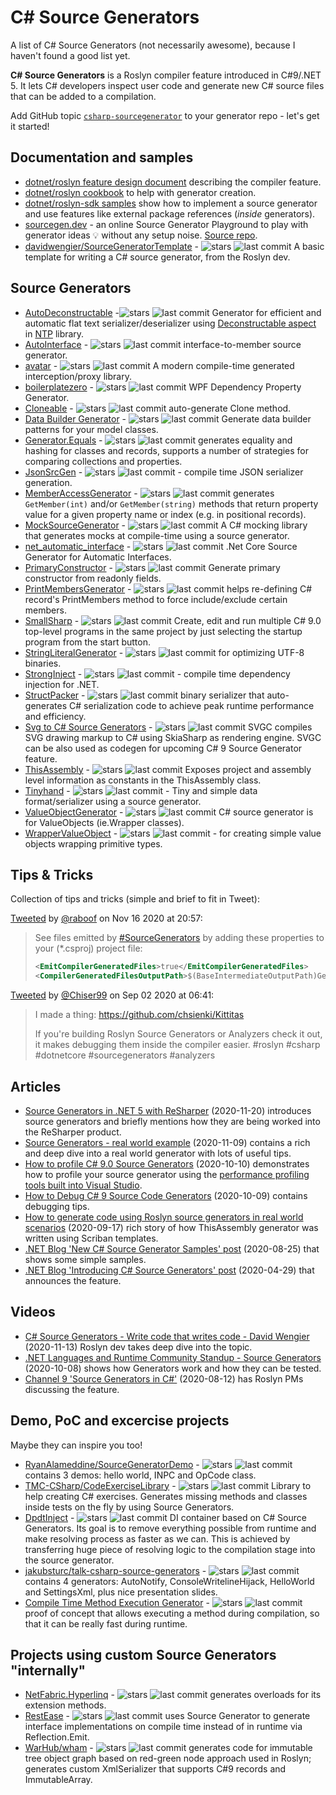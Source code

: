 # C# Source Generators

A list of C# Source Generators (not necessarily awesome), because I haven't found a good list yet.

**C# Source Generators** is a Roslyn compiler feature introduced in C#9/.NET 5. It lets C# developers inspect user code and generate new C# source files that can be added to a compilation.

Add GitHub topic [`csharp-sourcegenerator`](https://github.com/topics/csharp-sourcegenerator) to your generator repo - let's get it started!

<!--
Template for github repo links:
- [REPO](https://github.com/REPO)  - ![stars](https://img.shields.io/github/stars/REPO?style=flat-square&cacheSeconds=604800) ![last commit](https://img.shields.io/github/last-commit/REPO?style=flat-square&cacheSeconds=86400)
-->

## Documentation and samples

- [dotnet/roslyn feature design document](https://github.com/dotnet/roslyn/blob/master/docs/features/source-generators.md) describing the compiler feature.
- [dotnet/roslyn cookbook](https://github.com/dotnet/roslyn/blob/master/docs/features/source-generators.cookbook.md) to help with generator creation.
- [dotnet/roslyn-sdk samples](https://github.com/dotnet/roslyn-sdk/tree/master/samples/CSharp/SourceGenerators) show how to implement a source generator and use features like external package references (*inside* generators).
- [sourcegen.dev](https://sourcegen.dev) - an online Source Generator Playground to play with generator ideas 💡 without any setup noise. [Source repo](https://github.com/davidwengier/SourceGeneratorPlayground).
- [davidwengier/SourceGeneratorTemplate](https://github.com/davidwengier/SourceGeneratorTemplate)  - ![stars](https://img.shields.io/github/stars/davidwengier/SourceGeneratorTemplate?style=flat-square&cacheSeconds=604800) ![last commit](https://img.shields.io/github/last-commit/davidwengier/SourceGeneratorTemplate?style=flat-square&cacheSeconds=86400) A basic template for writing a C# source generator, from the Roslyn dev.

## Source Generators

- [AutoDeconstructable](https://github.com/nemesissoft/Nemesis.TextParsers/tree/master/Nemesis.TextParsers.CodeGen/Deconstructable)  -![stars](https://img.shields.io/github/stars/nemesissoft/Nemesis.TextParsers?style=flat-square&cacheSeconds=604800) ![last commit](https://img.shields.io/github/last-commit/nemesissoft/Nemesis.TextParsers?style=flat-square&cacheSeconds=86400) Generator for efficient and automatic flat text serializer/deserializer using [Deconstructable aspect](https://github.com/nemesissoft/Nemesis.TextParsers/blob/master/Specification.md#deconstructables) in [NTP](https://github.com/nemesissoft/Nemesis.TextParsers) library.
- [AutoInterface](https://github.com/beakona/AutoInterface)  - ![stars](https://img.shields.io/github/stars/beakona/AutoInterface?style=flat-square&cacheSeconds=604800) ![last commit](https://img.shields.io/github/last-commit/beakona/AutoInterface?style=flat-square&cacheSeconds=86400) interface-to-member source generator.
- [avatar](https://github.com/kzu/avatar)  - ![stars](https://img.shields.io/github/stars/kzu/avatar?style=flat-square&cacheSeconds=604800) ![last commit](https://img.shields.io/github/last-commit/kzu/avatar?style=flat-square&cacheSeconds=86400) A modern compile-time generated interception/proxy library.
- [boilerplatezero](https://github.com/IGood/boilerplatezero)  - ![stars](https://img.shields.io/github/stars/IGood/boilerplatezero?style=flat-square&cacheSeconds=604800) ![last commit](https://img.shields.io/github/last-commit/IGood/boilerplatezero?style=flat-square&cacheSeconds=86400) WPF Dependency Property Generator.
- [Cloneable](https://github.com/mostmand/Cloneable)  - ![stars](https://img.shields.io/github/stars/mostmand/Cloneable?style=flat-square&cacheSeconds=604800) ![last commit](https://img.shields.io/github/last-commit/mostmand/Cloneable?style=flat-square&cacheSeconds=86400) auto-generate Clone method.
- [Data Builder Generator](https://github.com/dasMulli/data-builder-generator)  - ![stars](https://img.shields.io/github/stars/dasMulli/data-builder-generator?style=flat-square&cacheSeconds=604800) ![last commit](https://img.shields.io/github/last-commit/dasMulli/data-builder-generator?style=flat-square&cacheSeconds=86400) Generate data builder patterns for your model classes.
- [Generator.Equals](https://github.com/diegofrata/Generator.Equals)  - ![stars](https://img.shields.io/github/stars/diegofrata/Generator.Equals?style=flat-square&cacheSeconds=604800) ![last commit](https://img.shields.io/github/last-commit/diegofrata/Generator.Equals?style=flat-square&cacheSeconds=86400) generates equality and hashing for classes and records, supports a number of strategies for comparing collections and properties.
- [JsonSrcGen](https://github.com/trampster/JsonSrcGen)  - ![stars](https://img.shields.io/github/stars/trampster/JsonSrcGen?style=flat-square&cacheSeconds=604800) ![last commit](https://img.shields.io/github/last-commit/trampster/JsonSrcGen?style=flat-square&cacheSeconds=86400) - compile time JSON serializer generation.
- [MemberAccessGenerator](https://github.com/ufcpp/MemberAccessGenerator)  - ![stars](https://img.shields.io/github/stars/ufcpp/MemberAccessGenerator?style=flat-square&cacheSeconds=604800) ![last commit](https://img.shields.io/github/last-commit/ufcpp/MemberAccessGenerator?style=flat-square&cacheSeconds=86400) generates `GetMember(int)` and/or `GetMember(string)` methods that return property value for a given property name or index (e.g. in positional records).
- [MockSourceGenerator](https://github.com/hermanussen/MockSourceGenerator) - ![stars](https://img.shields.io/github/stars/hermanussen/MockSourceGenerator?style=flat-square&cacheSeconds=604800) ![last commit](https://img.shields.io/github/last-commit/hermanussen/MockSourceGenerator?style=flat-square&cacheSeconds=86400) A C# mocking library that generates mocks at compile-time using a source generator.
- [net_automatic_interface](https://github.com/codecentric/net_automatic_interface)  - ![stars](https://img.shields.io/github/stars/codecentric/net_automatic_interface?style=flat-square&cacheSeconds=604800) ![last commit](https://img.shields.io/github/last-commit/codecentric/net_automatic_interface?style=flat-square&cacheSeconds=86400) .Net Core Source Generator for Automatic Interfaces.
- [PrimaryConstructor](https://github.com/chaowlert/PrimaryConstructor)  - ![stars](https://img.shields.io/github/stars/chaowlert/PrimaryConstructor?style=flat-square&cacheSeconds=604800) ![last commit](https://img.shields.io/github/last-commit/chaowlert/PrimaryConstructor?style=flat-square&cacheSeconds=86400) Generate primary constructor from readonly fields.
- [PrintMembersGenerator](https://github.com/Youssef1313/PrintMembersGenerator)  - ![stars](https://img.shields.io/github/stars/Youssef1313/PrintMembersGenerator?style=flat-square&cacheSeconds=604800) ![last commit](https://img.shields.io/github/last-commit/Youssef1313/PrintMembersGenerator?style=flat-square&cacheSeconds=86400) helps re-defining C# record's PrintMembers method to force include/exclude certain members.
- [SmallSharp](https://github.com/kzu/SmallSharp)  - ![stars](https://img.shields.io/github/stars/kzu/SmallSharp?style=flat-square&cacheSeconds=604800) ![last commit](https://img.shields.io/github/last-commit/kzu/SmallSharp?style=flat-square&cacheSeconds=86400) Create, edit and run multiple C# 9.0 top-level programs in the same project by just selecting the startup program from the start button.
- [StringLiteralGenerator](https://github.com/ufcpp/StringLiteralGenerator)  - ![stars](https://img.shields.io/github/stars/ufcpp/StringLiteralGenerator?style=flat-square&cacheSeconds=604800) ![last commit](https://img.shields.io/github/last-commit/ufcpp/StringLiteralGenerator?style=flat-square&cacheSeconds=86400) for optimizing UTF-8 binaries.
- [StrongInject](https://github.com/YairHalberstadt/stronginject)  - ![stars](https://img.shields.io/github/stars/YairHalberstadt/stronginject?style=flat-square&cacheSeconds=604800) ![last commit](https://img.shields.io/github/last-commit/YairHalberstadt/stronginject?style=flat-square&cacheSeconds=86400) - compile time dependency injection for .NET.
- [StructPacker](https://github.com/RudolfKurka/StructPacker)  - ![stars](https://img.shields.io/github/stars/RudolfKurka/StructPacker?style=flat-square&cacheSeconds=604800) ![last commit](https://img.shields.io/github/last-commit/RudolfKurka/StructPacker?style=flat-square&cacheSeconds=86400) binary serializer that auto-generates C# serialization code to achieve peak runtime performance and efficiency.
- [Svg to C# Source Generators](https://github.com/wieslawsoltes/SourceGenerators)  - ![stars](https://img.shields.io/github/stars/wieslawsoltes/SourceGenerators?style=flat-square&cacheSeconds=604800) ![last commit](https://img.shields.io/github/last-commit/wieslawsoltes/SourceGenerators?style=flat-square&cacheSeconds=86400) SVGC compiles SVG drawing markup to C# using SkiaSharp as rendering engine. SVGC can be also used as codegen for upcoming C# 9 Source Generator feature.
- [ThisAssembly](https://github.com/kzu/ThisAssembly)  - ![stars](https://img.shields.io/github/stars/kzu/ThisAssembly?style=flat-square&cacheSeconds=604800) ![last commit](https://img.shields.io/github/last-commit/kzu/ThisAssembly?style=flat-square&cacheSeconds=86400) Exposes project and assembly level information as constants in the ThisAssembly class.
- [Tinyhand](https://github.com/archi-Doc/Tinyhand)  - ![stars](https://img.shields.io/github/stars/archi-Doc/Tinyhand?style=flat-square&cacheSeconds=604800) ![last commit](https://img.shields.io/github/last-commit/archi-Doc/Tinyhand?style=flat-square&cacheSeconds=86400) - Tiny and simple data format/serializer using a source generator.
- [ValueObjectGenerator](https://github.com/RyotaMurohoshi/ValueObjectGenerator)  - ![stars](https://img.shields.io/github/stars/RyotaMurohoshi/ValueObjectGenerator?style=flat-square&cacheSeconds=604800) ![last commit](https://img.shields.io/github/last-commit/RyotaMurohoshi/ValueObjectGenerator?style=flat-square&cacheSeconds=86400) C# source generator is for ValueObjects (ie.Wrapper classes).
- [WrapperValueObject](https://github.com/martinothamar/WrapperValueObject)  - ![stars](https://img.shields.io/github/stars/martinothamar/WrapperValueObject?style=flat-square&cacheSeconds=604800) ![last commit](https://img.shields.io/github/last-commit/martinothamar/WrapperValueObject?style=flat-square&cacheSeconds=86400) - for creating simple value objects wrapping primitive types.

## Tips & Tricks

Collection of tips and tricks (simple and brief to fit in Tweet):

[Tweeted](https://twitter.com/raboof/status/1328426892882550784) by [@raboof](https://twitter.com/raboof) on Nov 16 2020 at 20:57:

> See files emitted by [#SourceGenerators] by adding these properties to your (*.csproj) project file:
>
> ```xml
> <EmitCompilerGeneratedFiles>true</EmitCompilerGeneratedFiles>
> <CompilerGeneratedFilesOutputPath>$(BaseIntermediateOutputPath)Generated</CompilerGeneratedFilesOutputPath>
> ```

[Tweeted](https://twitter.com/Chiser99/status/1301198611158499328) by [@Chiser99](https://twitter.com/Chiser99) on Sep 02 2020 at 06:41:

> I made a thing: https://github.com/chsienki/Kittitas
>
> If you're building Roslyn Source Generators or Analyzers check it out, it makes debugging them inside the compiler easier. #roslyn #csharp #dotnetcore #sourcegenerators #analyzers


  [#SourceGenerators]: https://twitter.com/hashtag/SourceGenerators?src=hashtag_click
  [#sourcegenerators]: https://twitter.com/hashtag/sourcegenerators?src=hashtag_click
  [#roslyn]: https://twitter.com/hashtag/roslyn?src=hashtag_click
  [#csharp]: https://twitter.com/hashtag/csharp?src=hashtag_click
  [#dotnetcore]: https://twitter.com/hashtag/dotnetcore?src=hashtag_click
  [#analyzers]: https://twitter.com/hashtag/analyzers?src=hashtag_click

## Articles

<!-- Sorted from newest: -->

- [Source Generators in .NET 5 with ReSharper](https://blog.jetbrains.com/dotnet/2020/11/12/source-generators-in-net-5-with-resharper/) (2020-11-20) introduces source generators and briefly mentions how they are being worked into the ReSharper product.
- [Source Generators - real world example](https://dominikjeske.github.io/source-generators) (2020-11-09) contains a rich and deep dive into a real world generator with lots of useful tips.
- [How to profile C# 9.0 Source Generators](https://jaylee.org/archive/2020/10/10/profiling-csharp-9-source-generators.html) (2020-10-10) demonstrates how to profile your source generator using the [performance profiling tools built into Visual Studio](https://docs.microsoft.com/en-us/visualstudio/profiling/?view=vs-2019).
- [How to Debug C# 9 Source Code Generators](https://nicksnettravels.builttoroam.com/debug-code-gen/) (2020-10-09) contains debugging tips.
- [How to generate code using Roslyn source generators in real world scenarios](https://www.cazzulino.com/source-generators.html) (2020-09-17) rich story of how ThisAssembly generator was written using Scriban templates.
- [.NET Blog 'New C# Source Generator Samples' post](https://devblogs.microsoft.com/dotnet/new-c-source-generator-samples/) (2020-08-25) that shows some simple samples.
- [.NET Blog 'Introducing C# Source Generators' post](https://devblogs.microsoft.com/dotnet/introducing-c-source-generators/) (2020-04-29) that announces the feature.

## Videos

<!-- Sorted from newest: -->

- [C# Source Generators - Write code that writes code - David Wengier](https://www.youtube.com/watch?v=pqLs7X6Cr6s) (2020-11-13) Roslyn dev takes deep dive into the topic.
- [.NET Languages and Runtime Community Standup - Source Generators](https://www.youtube.com/watch?v=A4479Etdx4I) (2020-10-08) shows how Generators work and how they can be tested.
- [Channel 9 'Source Generators in C#'](https://channel9.msdn.com/Shows/Visual-Studio-Toolbox/Source-Generators-in-CSharp) (2020-08-12) has Roslyn PMs discussing the feature.

## Demo, PoC and excercise projects

Maybe they can inspire you too!

- [RyanAlameddine/SourceGeneratorDemo](https://github.com/RyanAlameddine/SourceGeneratorDemo) - ![stars](https://img.shields.io/github/stars/RyanAlameddine/SourceGeneratorDemo?style=flat-square&cacheSeconds=604800) ![last commit](https://img.shields.io/github/last-commit/RyanAlameddine/SourceGeneratorDemo?style=flat-square&cacheSeconds=86400) contains 3 demos: hello world, INPC and OpCode class.
- [TMC-CSharp/CodeExerciseLibrary](https://github.com/TMC-CSharp/CodeExerciseLibrary) - ![stars](https://img.shields.io/github/stars/TMC-CSharp/CodeExerciseLibrary?style=flat-square&cacheSeconds=604800) ![last commit](https://img.shields.io/github/last-commit/TMC-CSharp/CodeExerciseLibrary?style=flat-square&cacheSeconds=86400) Library to help creating C# exercises. Generates missing methods and classes inside tests on the fly by using Source Generators.
- [DpdtInject](https://github.com/lsoft/DpdtInject)  - ![stars](https://img.shields.io/github/stars/lsoft/DpdtInject?style=flat-square&cacheSeconds=604800) ![last commit](https://img.shields.io/github/last-commit/lsoft/DpdtInject?style=flat-square&cacheSeconds=86400) DI container based on C# Source Generators. Its goal is to remove everything possible from runtime and make resolving process as faster as we can. This is achieved by transferring huge piece of resolving logic to the compilation stage into the source generator.
- [jakubsturc/talk-csharp-source-generators](https://github.com/jakubsturc/talk-csharp-source-generators/tree/master/demo/SourceGeneratorSamples)  - ![stars](https://img.shields.io/github/stars/jakubsturc/talk-csharp-source-generators?style=flat-square&cacheSeconds=604800) ![last commit](https://img.shields.io/github/last-commit/jakubsturc/talk-csharp-source-generators?style=flat-square&cacheSeconds=86400) contains 4 generators: AutoNotify, ConsoleWritelineHijack, HelloWorld and SettingsXml, plus nice presentation slides.
- [Compile Time Method Execution Generator](https://github.com/hermanussen/CompileTimeMethodExecutionGenerator)  - ![stars](https://img.shields.io/github/stars/hermanussen/CompileTimeMethodExecutionGenerator?style=flat-square&cacheSeconds=604800) ![last commit](https://img.shields.io/github/last-commit/hermanussen/CompileTimeMethodExecutionGenerator?style=flat-square&cacheSeconds=86400) proof of concept that allows executing a method during compilation, so that it can be really fast during runtime.

## Projects using custom Source Generators "internally"

- [NetFabric.Hyperlinq](https://github.com/NetFabric/NetFabric.Hyperlinq)  - ![stars](https://img.shields.io/github/stars/NetFabric/NetFabric.Hyperlinq?style=flat-square&cacheSeconds=604800) ![last commit](https://img.shields.io/github/last-commit/NetFabric/NetFabric.Hyperlinq?style=flat-square&cacheSeconds=86400) generates overloads for its extension methods.
- [RestEase](https://github.com/canton7/RestEase)  - ![stars](https://img.shields.io/github/stars/canton7/RestEase?style=flat-square&cacheSeconds=604800) ![last commit](https://img.shields.io/github/last-commit/canton7/RestEase?style=flat-square&cacheSeconds=86400) uses Source Generator to generate interface implementations on compile time instead of in runtime via Reflection.Emit.
- [WarHub/wham](https://github.com/WarHub/wham)  - ![stars](https://img.shields.io/github/stars/WarHub/wham?style=flat-square&cacheSeconds=604800) ![last commit](https://img.shields.io/github/last-commit/WarHub/wham?style=flat-square&cacheSeconds=86400) generates code for immutable tree object graph based on red-green node approach used in Roslyn; generates custom XmlSerializer that supports C#9 records and ImmutableArray.
